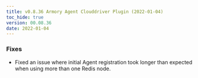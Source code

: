 ```yaml
---
title: v0.8.36 Armory Agent Clouddriver Plugin (2022-01-04)
toc_hide: true
version: 00.08.36
date: 2022-01-04
---
```


### Fixes

* Fixed an issue where initial Agent registration took longer than expected when using more than one Redis node.
